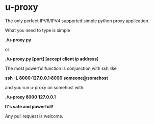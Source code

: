 # u-proxy
The only perfect IPV6/IPV4 supported simple python proxy application.

What you need to type is simple

**./u-proxy.py**

or

**./u-proxy.py [port] [accept client ip address]**

The most powerful function is conjunction with ssh like

**ssh -L 8000:127.0.0.1:8000 someone@somehost**

and you run u-proxy on somehost with

**./u-proxy 8000 127.0.0.1**

**It's safe and powerfull!**

Any pull request is welcome.
